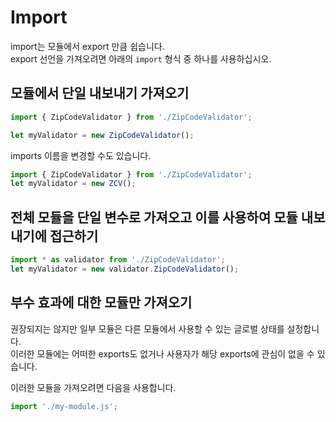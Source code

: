 # Import

import는 모듈에서 export 만큼 쉽습니다.<br/>
export 선언을 가져오려면 아래의 `import` 형식 중 하나를 사용하십시오.

## 모듈에서 단일 내보내기 가져오기

```ts
import { ZipCodeValidator } from './ZipCodeValidator';

let myValidator = new ZipCodeValidator();
```

imports 이름을 변경할 수도 있습니다.

```ts
import { ZipCodeValidator } from './ZipCodeValidator';
let myValidator = new ZCV();
```

## 전체 모듈을 단일 변수로 가져오고 이를 사용하여 모듈 내보내기에 접근하기

```ts
import * as validator from './ZipCodeValidator';
let myValidator = new validator.ZipCodeValidator();
```

## 부수 효과에 대한 모듈만 가져오기

권장되지는 않지만 일부 모듈은 다른 모듈에서 사용할 수 있는 글로벌 상태를 설정합니다.<br/>
이러한 모듈에는 어떠한 exports도 없거나 사용자가 해당 exports에 관심이 없을 수 있습니다.

이러한 모듈을 가져오려면 다음을 사용합니다.

```ts
import './my-module.js';
```